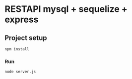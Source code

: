 # RESTAPI mysql + sequelize + express

## Project setup
```
npm install
```

### Run
```
node server.js
```
